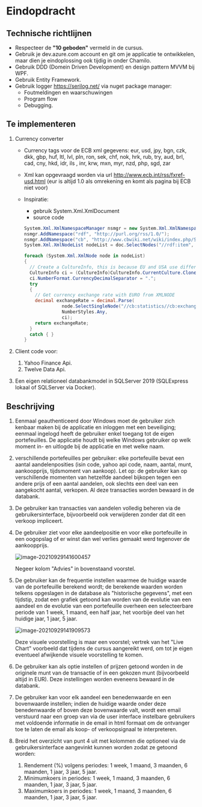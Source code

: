 # Eindopdracht

## Technische richtlijnen

* Respecteer de **"10 geboden"** vermeld in de cursus.
* Gebruik je dev.azure.com account en git om je applicatie te ontwikkelen, maar dien je eindoplossing ook tijdig in onder Chamilo.
* Gebruik DDD (Domein Driven Development) en design pattern MVVM bij WPF.
* Gebruik Entity Framework.
* Gebruik logger https://serilog.net/ via nuget package manager:
  * Foutmeldingen en waarschuwingen
  * Program flow
  * Debugging.

## Te implementeren

1. Currency converter

   * Currency tags voor de ECB xml gegevens: eur, usd, jpy, bgn, czk, dkk, gbp, huf, ltl, lvl, pln, ron, sek, chf, nok, hrk, rub, try, aud, brl, cad, cny, hkd, idr, ils , inr, krw, mxn, myr, nzd, php, sgd, zar

   * Xml kan opgevraagd worden via url http://www.ecb.int/rss/fxref-usd.html (eur is altijd 1.0 als omrekening en komt als pagina bij ECB niet voor)

   * Inspiratie:

     * gebruik System.Xml.XmlDocument
     * source code

     ```C#
     System.Xml.XmlNamespaceManager nsmgr = new System.Xml.XmlNamespaceManager(doc.NameTable);
     nsmgr.AddNamespace("rdf", "http://purl.org/rss/1.0/");
     nsmgr.AddNamespace("cb", "http://www.cbwiki.net/wiki/index.php/Specification_1.1");
     System.Xml.XmlNodeList nodeList = doc.SelectNodes("//rdf:item", nsmgr);
     
     foreach (System.Xml.XmlNode node in nodeList)
     {
       // Create a CultureInfo, this is because EU and USA use different separators in float (, or .)
       CultureInfo ci = (CultureInfo)CultureInfo.CurrentCulture.Clone();
       ci.NumberFormat.CurrencyDecimalSeparator = ".";
       try
       {
         // Get currency exchange rate with EURO from XMLNODE
         decimal exchangeRate = decimal.Parse(
                   node.SelectSingleNode("//cb:statistics//cb:exchangeRate//cb:value", nsmgr).InnerText,
                   NumberStyles.Any,
                   ci);
         return exchangeRate;
       }
       catch { }
     }
     ```

     

2. Client code voor:

   1.  Yahoo Finance Api.
   2. Twelve Data Api.

3. Een eigen relationeel databankmodel in SQLServer 2019 (SQLExpress lokaal of SQLServer via Docker).

## Beschrijving

1. Eenmaal geauthenticeerd door Windows moet de gebruiker zich kenbaar maken bij de applicatie en inloggen met een beveiliging; eenmaal ingelogd heeft de gebruiker enkel toegang tot de eigen portefeuilles. De applicatie houdt bij welke Windows gebruiker op welk moment in- en uitlogde bij de applicatie en met welke naam.

2. verschillende portefeuilles per gebruiker: elke portefeuille bevat een aantal aandelenposities (isin code, yahoo api code, naam, aantal, munt, aankoopprijs, tijdsmoment van aankoop). Let op: de gebruiker kan op verschillende momenten van hetzelfde aandeel bijkopen tegen een andere prijs of een aantal aandelen, ook slechts een deel van een aangekocht aantal, verkopen. Al deze transacties worden bewaard in de databank.

3. De gebruiker kan transacties van aandelen volledig beheren via de gebruikersinterface, bijvoorbeeld ook verwijderen zonder dat dit een verkoop impliceert.

4. De gebruiker ziet voor elke aandeelpositie en voor elke portefeuille in een oogopslag of er winst dan wel verlies gemaakt werd tegenover de aankoopprijs. 

   ![image-20210929141600457](./image-20210929141600457.png)

   Negeer kolom "Advies" in bovenstaand voorstel.

5. De gebruiker kan de frequentie instellen waarmee de huidige waarde van de portefeuille berekend wordt; de berekende waarden worden telkens opgeslagen in de database als "historische gegevens", met een tijdstip, zodat een grafiek getoond kan worden van de evolutie van een aandeel en de evolutie van een portefeuille overheen een selecteerbare periode  van 1 week, 1 maand, een half jaar, het voorbije deel van het huidige jaar, 1 jaar, 5 jaar.

   ![image-20210929141909573](./image-20210929141909573.png)
 
   Deze visuele voorstelling is maar een voorstel; vertrek van het "Live Chart" voorbeeld dat tijdens de cursus aangereikt werd, om tot je eigen eventueel afwijkende visuele voorstelling te komen.

6. De gebruiker kan als optie instellen of prijzen getoond worden in de originele munt van de transactie of in een gekozen munt (bijvoorbeeld altijd in EUR). Deze instellingen worden eveneens bewaard in de databank.

7. De gebruiker kan voor elk aandeel een benedenwaarde en een bovenwaarde instellen; indien de huidige waarde onder deze benedenwaarde of boven deze bovenwaarde valt, wordt een email verstuurd naar een groep van via de user interface instelbare gebruikers met voldoende informatie in de email in html formaat om de ontvanger toe te laten de email als koop- of verkoopsignaal te interpreteren.

8. Breid het overzicht van punt 4 uit met kolommen die optioneel via de gebruikersinterface aangevinkt kunnen worden zodat ze getoond worden:

   1. Rendement (%) volgens periodes: 1 week, 1 maand, 3 maanden, 6 maanden, 1 jaar, 3 jaar, 5 jaar.
   2. Minimumkoers in periodes: 1 week, 1 maand, 3 maanden, 6 maanden, 1 jaar, 3 jaar, 5 jaar.
   3. Maximumkoers in periodes: 1 week, 1 maand, 3 maanden, 6 maanden, 1 jaar, 3 jaar, 5 jaar.


